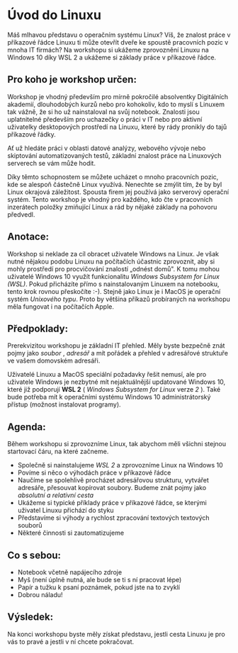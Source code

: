 # Úvod do Linuxu

Máš mlhavou představu o operačním systému Linux? Víš, že znalost práce v
příkazové řádce Linuxu ti může otevřít dveře ke spoustě pracovních pozic v
mnoha IT firmách? Na workshopu si ukážeme zprovoznění Linuxu na Windows 10
díky WSL 2 a ukážeme si základy práce v příkazové řádce.

## Pro koho je workshop určen:

Workshop je vhodný především pro mírně pokročilé absolventky Digitálních
akademií, dlouhodobých kurzů nebo pro kohokoliv, kdo to myslí s Linuxem tak
vážně, že si ho už nainstaloval na svůj notebook. Znalosti jsou uplatnitelné
především pro uchazečky o práci v IT nebo pro aktivní uživatelky desktopových
prostředí na Linuxu, které by rády pronikly do tajů příkazové řádky.

Ať už hledáte práci v oblasti datové analýzy, webového vývoje nebo skiptování
automatizovaných testů, základní znalost práce na Linuxových serverech se vám
může hodit.

Díky těmto schopnostem se můžete ucházet o mnoho pracovních pozic, kde se
alespoň částečně Linux využívá. Nenechte se zmýlit tím, že by byl Linux
okrajová záležitost. Spousta firem jej používá jako serverový operační systém.
Tento workshop je vhodný pro každého, kdo čte v pracovních inzerátech položky
zmiňující Linux a rád by nějaké základy na pohovoru předvedl.

## Anotace:

Workshop si neklade za cíl obracet uživatele Windows na Linux. Je však nutné
nějakou podobu Linuxu na počítačích účastnic zprovoznit, aby si mohly
prostředí pro procvičování znalostí „odnést domů". K tomu mohou uživatelé
Windows 10 využít funkcionalitu _Windows Subsystem for Linux (WSL)_. Pokud
přicházíte přímo s nainstalovaným Linuxem na notebooku, tento krok rovnou
přeskočíte :-). Stejně jako Linux je i MacOS je operační systém _Unixového
typu_. Proto by většina příkazů probíraných na workshopu měla fungovat i na
počítačích Apple.

## Předpoklady:

Prerekvizitou workshopu je základní IT přehled. Měly byste bezpečně znát pojmy
jako _soubor_ , _adresář_ a mít pořádek a přehled v adresářové struktuře ve
vašem domovském adresáři.

Uživatelé Linuxu a MacOS speciální požadavky řešit nemusí, ale pro uživatele
Windows je nezbytné mít nejaktuálnější updatované Windows 10, které již
podporují **WSL 2** ( _Windows Subsystem for Linux_ verze _2_ ). Také bude
potřeba mít k operačními systému Windows 10 administrátorský přístup (možnost
instalovat programy).

## Agenda:

Během workshopu si zprovozníme Linux, tak abychom měli všichni stejnou
startovací čáru, na které začneme.

  * Společně si nainstalujeme _WSL 2_ a zprovozníme Linux na Windows 10
  * Povíme si něco o výhodách práce v příkazové řádce
  * Naučíme se spolehlivě procházet adresářovou strukturu, vytvářet adresáře, přesouvat kopírovat soubory. Budeme znát pojmy jako _absolutní a relativní cesta_
  * Ukážeme si typické příklady práce v příkazové řádce, se kterými uživatel Linuxu přichází do styku
  * Představíme si výhody a rychlost zpracování textových textových souborů
  * Některé činnosti si zautomatizujeme

## Co s sebou:

  * Notebook včetně napájecího zdroje
  * Myš (není úplně nutná, ale bude se ti s ní pracovat lépe)
  * Papír a tužku k psaní poznámek, pokud jste na to zvyklí
  * Dobrou náladu!

## Výsledek:

Na konci workshopu byste měly získat představu, jestli cesta Linuxu je pro vás
to pravé a jestli v ní chcete pokračovat.

